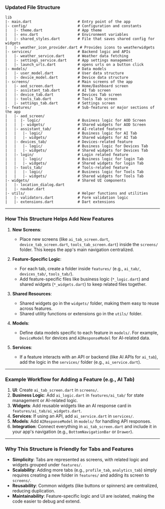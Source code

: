 
### Updated File Structure
```
lib
|- main.dart                     # Entry point of the app
|- config/                       # Configuration and constants
|   |- theme.dart                # App theme
|   |- env.dart                  # Environment variables
|   |- shared_styles.dart        # File that saves shared config for widgets
|   |- weather_icon_provider.dart # Provides icons to weatherwidgets     
|- services/                     # Backend logic and APIs
|   |- weather_service.dart      # Weather data fetching
|   |- settings_service.dart     # App settings management
|   |- launch_urls.dart          # opens urls on a button click
|- models/                       # Data models
|   |- user_model.dart           # User data structure
|   |- device_model.dart         # Device data structure
|- screens/                      # Main screens of the app
|   |- aod_screen.dart           # Home/Dashboard screen
|   |- assistant_tab.dart        # AI Tab screen
|   |- device_tab.dart           # Devices Tab screen
|   |- tools_tab.dart            # Tools Tab screen
|   |- settings_tab.dart         # Settings screen
|- features/                     # Sub-features or major sections of the app
|   |- aod_screen/
|   |  |- logic/                 # Business logic for AOD Screen
|   |  |- widgets/               # Shared widgets for AOD Screen
|   |- assistant_tab/            # AI-related feature
|   |   |- logic/                # Business logic for AI Tab
|   |   |- widgets/              # Shared widgets for AI Tab
|   |- devices_tab/              # Devices-related feature
|   |   |- logic/                # Business logic for Devices Tab
|   |   |- widgets/              # Shared widgets for Devices Tab
|   |- login/                    # Login related feature
|   |   |- logic/                # Business logic for login Tab
|   |   |- widgets/              # Shared widgets for login Tab
|   |- tools_tab/                # Tools-related feature
|   |   |- logic/                # Business logic for Tools Tab
|   |   |- widgets/              # Shared widgets for Tools Tab
|- widgets/                      # Shared UI components
|   |- location_dialog.dart
|   |- navbar.dart
|- utils/                        # Helper functions and utilities
|   |- validators.dart           # Form validation logic
|   |- extensions.dart           # Dart extensions
```

---

### How This Structure Helps Add New Features

1. **New Screens**:
   - Place new screens (like `ai_tab_screen.dart`, `device_tab_screen.dart`, `tools_tab_screen.dart`) inside the `screens/` folder. This keeps the app's main navigation centralized.

2. **Feature-Specific Logic**:
   - For each tab, create a folder inside `features/` (e.g., `ai_tab/`, `devices_tab/`, `tools_tab/`).
   - Add feature-specific files like business logic (`*_logic.dart`) and shared widgets (`*_widgets.dart`) to keep related files together.

3. **Shared Resources**:
   - Shared widgets go in the `widgets/` folder, making them easy to reuse across features.
   - Shared utility functions or extensions go in the `utils/` folder.

4. **Models**:
   - Define data models specific to each feature in `models/`. For example, `DeviceModel` for devices and `AIResponseModel` for AI-related data.

5. **Services**:
   - If a feature interacts with an API or backend (like AI APIs for `ai_tab`), add the logic in the `services/` folder (e.g., `ai_service.dart`).

---

### Example Workflow for Adding a Feature (e.g., AI Tab)

1. **UI**: Create `ai_tab_screen.dart` in `screens/`.
2. **Business Logic**: Add `ai_logic.dart` in `features/ai_tab/` for state management or AI-related logic.
3. **Widgets**: Add reusable widgets like an AI response card in `features/ai_tab/ai_widgets.dart`.
4. **Services**: If using an API, add `ai_service.dart` in `services/`.
5. **Models**: Add `AIResponseModel` in `models/` for handling API responses.
6. **Integration**: Connect everything in `ai_tab_screen.dart` and include it in your app's navigation (e.g., `BottomNavigationBar` or `Drawer`).


---

### Why This Structure is Friendly for Tabs and Features

- **Simplicity**: Tabs are represented as screens, with related logic and widgets grouped under `features/`.
- **Scalability**: Adding more tabs (e.g., `profile_tab`, `analytics_tab`) simply requires creating a new folder in `features/` and adding its screen to `screens/`.
- **Reusability**: Common widgets (like buttons or spinners) are centralized, reducing duplication.
- **Maintainability**: Feature-specific logic and UI are isolated, making the code easier to debug and extend.
